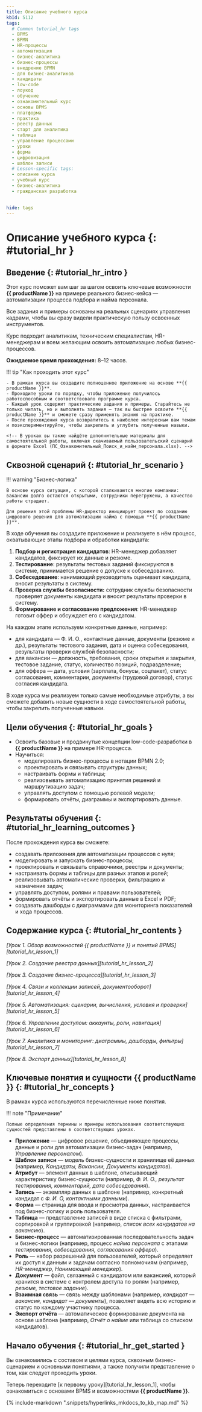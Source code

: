 ```yaml
---
title: Описание учебного курса
kbId: 5112
tags:
  # Common tutorial_hr tags
  - BPMS
  - BPMN
  - HR-процессы
  - автоматизация
  - бизнес-аналитика
  - бизнес-процессы
  - внедрение BPMN
  - для бизнес-аналитиков
  - кандидаты
  - low-code
  - лоукод
  - обучение
  - ознакомительный курс
  - основы BPMS
  - платформа
  - практика
  - реестр данных
  - старт для аналитика
  - таблица
  - управление процессами
  - уроки
  - форма
  - цифровизация
  - шаблон записи
  # Lesson-specific tags:
  - описание курса
  - учебный курс
  - бизнес-аналитика
  - гражданская разработка
  

hide: tags
---
```


# Описание учебного курса {: #tutorial_hr }

## Введение {: #tutorial_hr_intro }

Этот курс поможет вам шаг за шагом освоить ключевые возможности **{{ productName }}** на примере реального бизнес-кейса — автоматизации процесса подбора и найма персонала.

Все задания и примеры основаны на реальных сценариях управления кадрами, чтобы вы сразу видели практическую пользу освоенных инструментов.

Курс подходит аналитикам, техническим специалистам, HR-менеджерам и всем желающим освоить автоматизацию любых бизнес-процессов.

**Ожидаемое время прохождения:** 8–12 часов.

!!! tip "Как проходить этот курс"

    - В рамках курса вы создадите полноценное приложение на основе **{{ productName }}**.
    - Проходите уроки по порядку, чтобы приложение получилось работоспособным и соответствовало программе курса.
    - Каждый урок содержит практические задания и примеры. Старайтесь не только читать, но и выполнять задания — так вы быстрее освоите **{{ productName }}** и сможете сразу применять знания на практике.
    - После прохождения курса возвратитесь к наиболее интересным вам темам и поэкспериментируйте, чтобы закрепить и углубить полученные навыки. 

    <!-- В уроках вы также найдёте дополнительные материалы для самостоятельной работы, включая скачиваемый пользовательский сценарий в формате Excel (ПС_Ознакомительный_Поиск_и_найм_персонала.xlsx). -->

## Сквозной сценарий {: #tutorial_hr_scenario }

!!! warning "Бизнес-логика"

    В основе курса ситуация, с которой сталкиваются многие компании: вакансии долго остаются открытыми, сотрудники перегружены, а качество работы страдает.

    Для решения этой проблемы HR-директор инициирует проект по созданию цифрового решения для автоматизации найма с помощью **{{ productName }}**.

В ходе обучения вы создадите приложение и реализуете в нём процесс, охватывающие этапы подбора и обработки кандидата:

1. **Подбор и регистрация кандидатов**: HR-менеджер добавляет кандидатов, фиксирует их данные и резюме.
2. **Тестирование**: результаты тестовых заданий фиксируются в системе, принимается решение о допуске к собеседованию.
3. **Собеседование**: нанимающий руководитель оценивает кандидата, вносит результаты в систему.
4. **Проверка службы безопасности:** сотрудник службы безопасности проверяет документы кандидата и вносит результаты проверки в систему.
5. **Формирование и согласование предложения**: HR-менеджер готовит оффер и обсуждает его с кандидатом.

На каждом этапе используем конкретные данные, например:

- для кандидата — Ф.&nbsp;И.&nbsp;О., контактные данные, документы (резюме и др.), результаты тестового задания, дата и оценка собеседования, результаты проверки службой безопасности;
- для вакансии — должность, требования, сроки открытия и закрытия, тестовое задание, статус, количество позиций, подразделение;
- для оффера — дата, условия (зарплата, бонусы, соцпакет), статус согласования, комментарии, документы (трудовой договор), статус согласия кандидата.

В ходе курса мы реализуем только самые необходимые атрибуты, а вы сможете добавить новые сущности в ходе самостоятельной работы, чтобы закрепить полученные навыки.

## Цели обучения {: #tutorial_hr_goals }

- Освоить базовые и продвинутые концепции low-code-разработки в **{{ productName }}** на примере HR-процесса.
- Научиться:
    - моделировать бизнес-процессы в нотации BPMN 2.0;
    - проектировать и связывать структуры данных;
    - настраивать формы и таблицы;
    - реализовывать автоматизацию принятия решений и маршрутизацию задач;
    - управлять доступом с помощью ролевой модели;
    - формировать отчёты, диаграммы и экспортировать данные.

## Результаты обучения {: #tutorial_hr_learning_outcomes }

После прохождения курса вы сможете:

- создавать приложения для автоматизации процессов с нуля;
- моделировать и запускать бизнес-процессы;
- проектировать и связывать справочники, реестры и документы;
- настраивать формы и таблицы для разных этапов и ролей;
- реализовывать автоматические проверки, фильтрацию и назначение задач;
- управлять доступом, ролями и правами пользователей;
- формировать отчёты и экспортировать данные в Excel и PDF;
- создавать дашборды с диаграммами для мониторинга показателей и хода процессов.

## Содержание курса {: #tutorial_hr_contents }

_[Урок 1. Обзор возможностей {{ productName }} и понятий BPMS][tutorial_hr_lesson_1]_

_[Урок 2. Создание реестра данных][tutorial_hr_lesson_2]_

_[Урок 3. Создание бизнес-процесса][tutorial_hr_lesson_3]_

_[Урок 4. Связи и коллекции записей, документооборот][tutorial_hr_lesson_4]_

_[Урок 5. Автоматизация: сценарии, вычисления, условия и проверки][tutorial_hr_lesson_5]_

_[Урок 6. Управление доступом: аккаунты, роли, навигация][tutorial_hr_lesson_6]_

_[Урок 7. Аналитика и мониторинг: диаграммы, дашборды, фильтры][tutorial_hr_lesson_7]_

_[Урок 8. Экспорт данных][tutorial_hr_lesson_8]_

## Ключевые понятия и сущности {{ productName }} {: #tutorial_hr_concepts }

В рамках курса используются перечисленные ниже понятия.

!!! note "Примечание"

    Полные определения термины и примеры использования соответствующих сущностей представлены в соответствующих уроках.

- **Приложение** — цифровое решение, объединяющее процессы, данные и роли для автоматизации бизнес-задач (например, _Управление персоналом_).
- **Шаблон записи** — модель бизнес-сущности и хранилище её данных (например, _Кандидаты, Вакансии, Документы кандидатов_).
- **Атрибут** — элемент данных в шаблоне, описывающий характеристику бизнес-сущности (например, _Ф.&nbsp;И.&nbsp;О., результат тестирования, комментарий, дата собеседования_).
- **Запись** — экземпляр данных в шаблоне (например, конкретный кандидат с _Ф.&nbsp;И.&nbsp;О, контактными данными_).
- **Форма** — страница для ввода и просмотра данных, настраивается под бизнес-логику и роль пользователя.
- **Таблица** — представление записей в виде списка с фильтрами, сортировкой и группировкой (например, _список всех кандидатов на вакансию_).
- **Бизнес-процесс** — автоматизированная последовательность задач и бизнес-логики (например, процесс _найма персонала_ с этапами _тестирования, собеседования, согласования оффера_).
- **Роль** — набор разрешений для пользователей, который определяет их доступ к данным и задачам согласно полномочиям (например, _HR-менеджер, Нанимающий менеджер_).
- **Документ** — файл, связанный с кандидатом или вакансией, который хранится в системе с контролем доступа по ролям (например, _резюме, тестовое задание_).
- **Взаимная связь** — связь между шаблонами (например, _кандидат — вакансия, кандидат — документы_), позволяет видеть всю историю и статус по каждому участнику процесса.
- **Экспорт отчёта** — автоматическое формирование документа на основе шаблона (например, _Отчёт о найме_ или таблица со списком кандидатов).

## Начало обучения {: #tutorial_hr_get_started }

Вы ознакомились с составом и целями курса, сквозным бизнес-сценарием и основными понятиями, а также получили представление о том, как следует проходить уроки.

Теперь переходите [к первому уроку][tutorial_hr_lesson_1], чтобы ознакомиться с основами BPMS и возможностями **{{ productName }}**.

{% include-markdown ".snippets/hyperlinks_mkdocs_to_kb_map.md" %}
